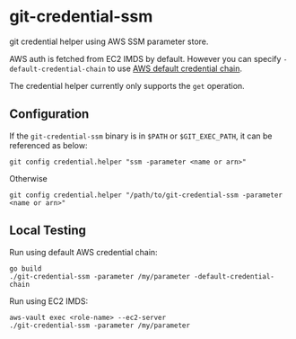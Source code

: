 # git-credential-ssm
git credential helper using AWS SSM parameter store.

AWS auth is fetched from EC2 IMDS by default. However you can specify `-default-credential-chain` to use [AWS default credential chain](https://docs.aws.amazon.com/sdk-for-go/v2/developer-guide/configure-gosdk.html#specifying-credentials).

The credential helper currently only supports the `get` operation.

## Configuration

If the `git-credential-ssm` binary is in `$PATH` or `$GIT_EXEC_PATH`, it can be referenced as below:

```
git config credential.helper "ssm -parameter <name or arn>"
```

Otherwise

```
git config credential.helper "/path/to/git-credential-ssm -parameter <name or arn>"

```

## Local Testing

Run using default AWS credential chain:

```
go build
./git-credential-ssm -parameter /my/parameter -default-credential-chain
```

Run using EC2 IMDS:

```
aws-vault exec <role-name> --ec2-server
./git-credential-ssm -parameter /my/parameter
```
